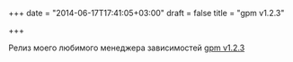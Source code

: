 +++
date = "2014-06-17T17:41:05+03:00"
draft = false
title = "gpm v1.2.3"

+++

<p>Релиз моего любимого менеджера зависимостей <a href="https://github.com/pote/gpm/releases/tag/v1.2.3">gpm v1.2.3</a></p>

